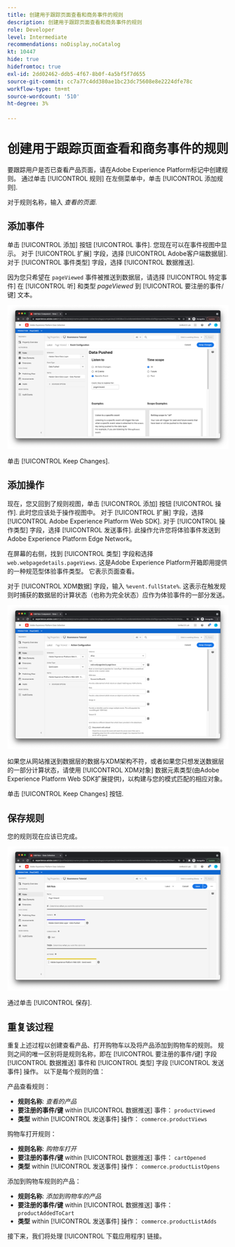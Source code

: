 ```yaml
---
title: 创建用于跟踪页面查看和商务事件的规则
description: 创建用于跟踪页面查看和商务事件的规则
role: Developer
level: Intermediate
recommendations: noDisplay,noCatalog
kt: 10447
hide: true
hidefromtoc: true
exl-id: 2dd02462-ddb5-4f67-8b0f-4a5bf5f7d655
source-git-commit: cc7a77c4dd380ae1bc23dc75608e8e2224dfe78c
workflow-type: tm+mt
source-wordcount: '510'
ht-degree: 3%

---
```


# 创建用于跟踪页面查看和商务事件的规则

要跟踪用户是否已查看产品页面，请在Adobe Experience Platform标记中创建规则。 通过单击 [!UICONTROL 规则] 在左侧菜单中，单击 [!UICONTROL 添加规则].

对于规则名称，输入 _查看的页面_.

## 添加事件

单击 [!UICONTROL 添加] 按钮 [!UICONTROL 事件]. 您现在可以在事件视图中显示。 对于 [!UICONTROL 扩展] 字段，选择 [!UICONTROL Adobe客户端数据层]. 对于 [!UICONTROL 事件类型] 字段，选择 [!UICONTROL 数据推送].

因为您只希望在 `pageViewed` 事件被推送到数据层，请选择 [!UICONTROL 特定事件] 在 [!UICONTROL 听] 和类型 _pageViewed_ 到 [!UICONTROL 要注册的事件/键] 文本。

![页面查看事件](../../../assets/implementation-strategy/page-viewed-event.png)

单击 [!UICONTROL Keep Changes].

## 添加操作

现在，您又回到了规则视图，单击 [!UICONTROL 添加] 按钮 [!UICONTROL 操作]. 此时您应该处于操作视图中。 对于 [!UICONTROL 扩展] 字段，选择 [!UICONTROL Adobe Experience Platform Web SDK]. 对于 [!UICONTROL 操作类型] 字段，选择 [!UICONTROL 发送事件]. 此操作允许您将体验事件发送到Adobe Experience Platform Edge Network。

在屏幕的右侧，找到 [!UICONTROL 类型] 字段和选择 `web.webpagedetails.pageViews`. 这是Adobe Experience Platform开箱即用提供的一种规范型体验事件类型。 它表示页面查看。

对于 [!UICONTROL XDM数据] 字段，输入 `%event.fullState%`. 这表示在触发规则时捕获的数据层的计算状态（也称为完全状态）应作为体验事件的一部分发送。

![“查看的页面”操作](../../../assets/implementation-strategy/page-viewed-action.png)

如果您从网站推送到数据层的数据与XDM架构不符，或者如果您只想发送数据层的一部分计算状态，请使用 [!UICONTROL XDM对象] 数据元素类型(由Adobe Experience Platform Web SDK扩展提供)，以构建与您的模式匹配的相应对象。

单击 [!UICONTROL Keep Changes] 按钮.

## 保存规则

您的规则现在应该已完成。

![查看的页面规则](../../../assets/implementation-strategy/page-viewed-rule.png)

通过单击 [!UICONTROL 保存].

## 重复该过程

重复上述过程以创建查看产品、打开购物车以及将产品添加到购物车的规则。 规则之间的唯一区别将是规则名称，即在 [!UICONTROL 要注册的事件/键] 字段 [!UICONTROL 数据推送] 事件和 [!UICONTROL 类型] 字段 [!UICONTROL 发送事件] 操作。 以下是每个规则的值：

产品查看规则：

* **规则名称**: _查看的产品_
* **要注册的事件/键** within [!UICONTROL 数据推送] 事件： `productViewed`
* **类型** within [!UICONTROL 发送事件] 操作： `commerce.productViews`

购物车打开规则：

* **规则名称**: _购物车打开_
* **要注册的事件/键** within [!UICONTROL 数据推送] 事件： `cartOpened`
* **类型** within [!UICONTROL 发送事件] 操作： `commerce.productListOpens`

添加到购物车规则的产品：

* **规则名称**: _添加到购物车的产品_
* **要注册的事件/键** within [!UICONTROL 数据推送] 事件： `productAddedToCart`
* **类型** within [!UICONTROL 发送事件] 操作： `commerce.productListAdds`

接下来，我们将处理 [!UICONTROL 下载应用程序] 链接。
